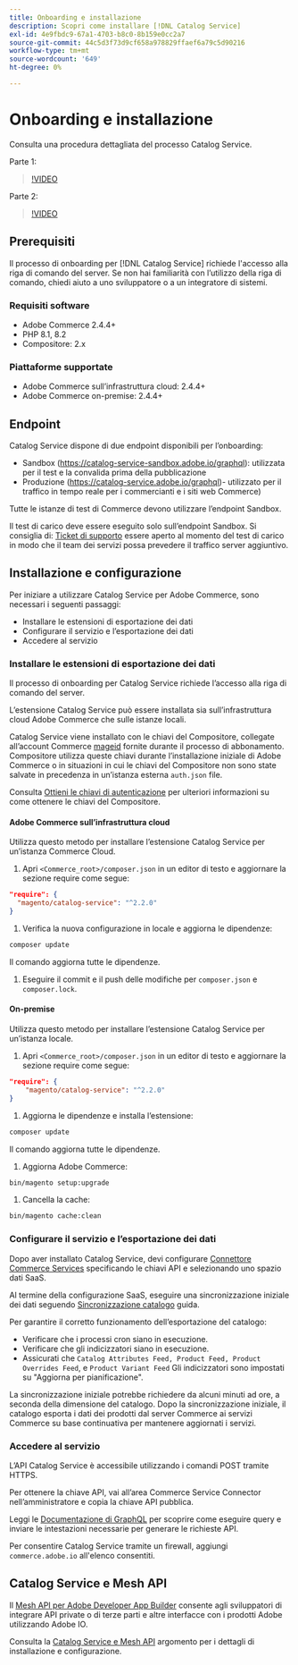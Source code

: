```yaml
---
title: Onboarding e installazione
description: Scopri come installare [!DNL Catalog Service]
exl-id: 4e9fbdc9-67a1-4703-b8c0-8b159e0cc2a7
source-git-commit: 44c5d3f73d9cf658a978829ffaef6a79c5d90216
workflow-type: tm+mt
source-wordcount: '649'
ht-degree: 0%

---
```


# Onboarding e installazione

Consulta una procedura dettagliata del processo Catalog Service.

Parte 1:

>[!VIDEO](https://video.tv.adobe.com/v/3415599)

Parte 2:

>[!VIDEO](https://video.tv.adobe.com/v/3415600)

## Prerequisiti

Il processo di onboarding per [!DNL Catalog Service] richiede l&#39;accesso alla riga di comando del server. Se non hai familiarità con l’utilizzo della riga di comando, chiedi aiuto a uno sviluppatore o a un integratore di sistemi.

### Requisiti software

- Adobe Commerce 2.4.4+
- PHP 8.1, 8.2
- Compositore: 2.x

### Piattaforme supportate

- Adobe Commerce sull’infrastruttura cloud: 2.4.4+
- Adobe Commerce on-premise: 2.4.4+

## Endpoint

Catalog Service dispone di due endpoint disponibili per l’onboarding:

- Sandbox (https://catalog-service-sandbox.adobe.io/graphql): utilizzata per il test e la convalida prima della pubblicazione
- Produzione (https://catalog-service.adobe.io/graphql)- utilizzato per il traffico in tempo reale per i commercianti e i siti web Commerce)

Tutte le istanze di test di Commerce devono utilizzare l’endpoint Sandbox.

Il test di carico deve essere eseguito solo sull’endpoint Sandbox. Si consiglia di: [Ticket di supporto](https://experienceleague.adobe.com/docs/commerce-knowledge-base/kb/help-center-guide/magento-help-center-user-guide.html#submit-ticket) essere aperto al momento del test di carico in modo che il team dei servizi possa prevedere il traffico server aggiuntivo.

## Installazione e configurazione

Per iniziare a utilizzare Catalog Service per Adobe Commerce, sono necessari i seguenti passaggi:

- Installare le estensioni di esportazione dei dati
- Configurare il servizio e l’esportazione dei dati
- Accedere al servizio

### Installare le estensioni di esportazione dei dati

Il processo di onboarding per Catalog Service richiede l’accesso alla riga di comando del server.

L’estensione Catalog Service può essere installata sia sull’infrastruttura cloud Adobe Commerce che sulle istanze locali.

Catalog Service viene installato con le chiavi del Compositore, collegate all’account Commerce [mageid](https://developer.adobe.com/commerce/marketplace/guides/sellers/profile-personal/#field-descriptions) fornite durante il processo di abbonamento. Compositore utilizza queste chiavi durante l’installazione iniziale di Adobe Commerce o in situazioni in cui le chiavi del Compositore non sono state salvate in precedenza in un’istanza esterna `auth.json` file.

Consulta [Ottieni le chiavi di autenticazione](https://experienceleague.adobe.com/docs/commerce-operations/installation-guide/prerequisites/authentication-keys.html) per ulteriori informazioni su come ottenere le chiavi del Compositore.

#### Adobe Commerce sull’infrastruttura cloud

Utilizza questo metodo per installare l’estensione Catalog Service per un’istanza Commerce Cloud.

1. Apri `<Commerce_root>/composer.json` in un editor di testo e aggiornare la sezione require come segue:

```json
"require": {
  "magento/catalog-service": "^2.2.0"
}
```

1. Verifica la nuova configurazione in locale e aggiorna le dipendenze:

```bash
composer update
```

Il comando aggiorna tutte le dipendenze.

1. Eseguire il commit e il push delle modifiche per `composer.json` e `composer.lock`.

#### On-premise

Utilizza questo metodo per installare l’estensione Catalog Service per un’istanza locale.

1. Apri `<Commerce_root>/composer.json` in un editor di testo e aggiornare la sezione require come segue:

```json
"require": {
    "magento/catalog-service": "^2.2.0"
}
```

1. Aggiorna le dipendenze e installa l’estensione:

```bash
composer update
```

Il comando aggiorna tutte le dipendenze.

1. Aggiorna Adobe Commerce:

```bash
bin/magento setup:upgrade
```

1. Cancella la cache:

```bash
bin/magento cache:clean
```

### Configurare il servizio e l’esportazione dei dati

Dopo aver installato Catalog Service, devi configurare [Connettore Commerce Services](https://experienceleague.adobe.com/docs/commerce-merchant-services/user-guides/integration-services/saas.html#apikey) specificando le chiavi API e selezionando uno spazio dati SaaS.

Al termine della configurazione SaaS, eseguire una sincronizzazione iniziale dei dati seguendo [Sincronizzazione catalogo](https://experienceleague.adobe.com/docs/commerce-merchant-services/user-guides/data-services/catalog-sync.html) guida.

Per garantire il corretto funzionamento dell’esportazione del catalogo:

- Verificare che i processi cron siano in esecuzione.
- Verificare che gli indicizzatori siano in esecuzione.
- Assicurati che `Catalog Attributes Feed, Product Feed, Product Overrides Feed`, e `Product Variant Feed` Gli indicizzatori sono impostati su &quot;Aggiorna per pianificazione&quot;.

La sincronizzazione iniziale potrebbe richiedere da alcuni minuti ad ore, a seconda della dimensione del catalogo. Dopo la sincronizzazione iniziale, il catalogo esporta i dati dei prodotti dal server Commerce ai servizi Commerce su base continuativa per mantenere aggiornati i servizi.

### Accedere al servizio

L’API Catalog Service è accessibile utilizzando i comandi POST tramite HTTPS.

Per ottenere la chiave API, vai all’area Commerce Service Connector nell’amministratore e copia la chiave API pubblica.

Leggi le [Documentazione di GraphQL](https://developer.adobe.com/commerce/webapi/graphql/) per scoprire come eseguire query e inviare le intestazioni necessarie per generare le richieste API.

Per consentire Catalog Service tramite un firewall, aggiungi `commerce.adobe.io` all&#39;elenco consentiti.

## Catalog Service e Mesh API

Il [Mesh API per Adobe Developer App Builder](https://developer.adobe.com/graphql-mesh-gateway/gateway/overview/) consente agli sviluppatori di integrare API private o di terze parti e altre interfacce con i prodotti Adobe utilizzando Adobe IO.

Consulta la  [Catalog Service e Mesh API](mesh.md) argomento per i dettagli di installazione e configurazione.
